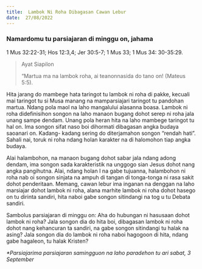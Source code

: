 ```yaml
---
title:  Lambok Ni Roha Dibagasan Cawan Lebur
date:  27/08/2022
---
```


### Namardomu tu parsiajaran di minggu on, jahama
1 Mus 32:22-31; Hos 12:3,4; Jer 30:5-7; 1 Mus 33; 1 Mus 34: 30-35:29.

> <p>Ayat Siapilon</p>
> “Martua ma na lambok roha, ai teanonnasida do tano on! (Mateus 5:5).

Hita jarang do mambege hata taringot tu lambok ni roha di pakke, kecuali mai taringot tu si Musa  manang  na mamparsiajari  taringot tu pandohan  martua. Ndang pola maol na laho mangalului alasanna boasa. Lambok ni roha didefinisihon  songon  na laho  manaon  bugang  dohot  serep ni roha jala unang  sampe dendam. Unang pola heran  hita  na laho  mambege  taringot tu hal on.  Ima songon sifat naso boi dihormati  dibagasan  angka  budaya saoanari on.  Kadang- kadang  sering do diterjamahon songon “rendah hati”.  Sahali nai, toruk ni roha ndang  holan  karakter na di halomohon  tiap angka budaya.

Alai  halambohon,  na manaon  bugang  dohot sabar  jala ndang  adong dendam, ima songon  sada karakteristik na unggogo sian  Jesus  dohot  nang  angka  pangihutna.  Alai, ndang holan I na gabe tujuanna, halambohon  ni roha nab oi  songon  sinjata  na ampuh di tangan di tonga-tonga ni rasa sakit dohot penderitaan.  Memang, cawan lebur  ima  inganan  na denggan na laho marsiajar dohot  lambok ni roha, alana marhite lambok ni roha dohot  hasego on tu dirinta sandiri, hita  naboi  gabe songon  sitindangi  na tog u  tu  Debata sandiri.

Sambolus parsiajaran  di minggu on:  Aha do hubungan ni hasusaan dohot lambok ni roha? Jala songon dia do hita boi, dibagasan lambok ni roha dohot nang kehancuran ta sandiri, na gabe songon sitindangi tu halak na asing? Jala songon  dia do lambok ni roha naboi  hagogoon  di hita,  ndang gabe hagaleon,  tu halak  Kristen?

_*Parsiajarima parsiajaran samingguon na laho paradehon tu ari sabat, 3 September_